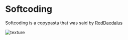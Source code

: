 # Softcoding

Softcoding is a copypasta that was said by [RedDaedalus](../players/RedDaedalus.md)

![texture](https://user-images.githubusercontent.com/61924259/159386261-847a77fc-5d9d-4e84-b877-a73a610a13cc.png)
